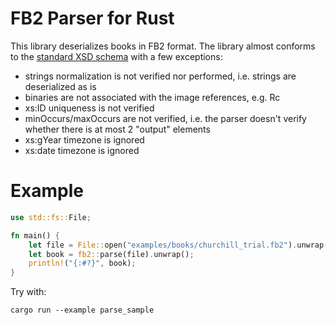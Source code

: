 # FB2 Parser for Rust

This library deserializes books in FB2 format.
The library almost conforms to the [standard XSD schema](https://github.com/gribuser/fb2)
with a few exceptions:

- strings normalization is not verified nor performed, i.e. strings are deserialized as is
- binaries are not associated with the image references, e.g. Rc<Binary>
- xs:ID uniqueness is not verified
- minOccurs/maxOccurs are not verified, i.e. the parser doesn't verify whether there is at most 2 "output" elements
- xs:gYear timezone is ignored
- xs:date timezone is ignored

# Example

```rust
use std::fs::File;

fn main() {
    let file = File::open("examples/books/churchill_trial.fb2").unwrap();
    let book = fb2::parse(file).unwrap();
    println!("{:#?}", book);
}
```

Try with:
```shell
cargo run --example parse_sample
```


